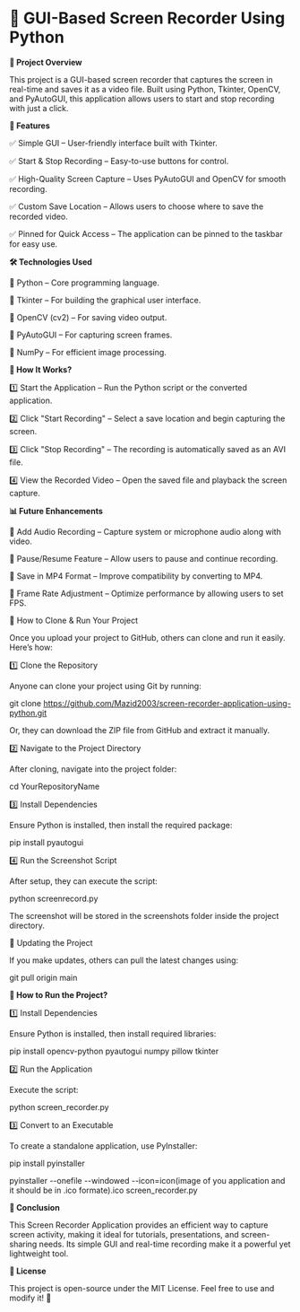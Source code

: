 # 🎥 GUI-Based Screen Recorder Using Python

**📌 Project Overview**

This project is a GUI-based screen recorder that captures the screen in real-time and saves it as a video file. Built using Python, Tkinter, OpenCV, and PyAutoGUI, this application allows users to start and stop recording with just a click.

**🎯 Features**

✅ Simple GUI – User-friendly interface built with Tkinter.

✅ Start & Stop Recording – Easy-to-use buttons for control.

✅ High-Quality Screen Capture – Uses PyAutoGUI and OpenCV for smooth recording.

✅ Custom Save Location – Allows users to choose where to save the recorded video.

✅ Pinned for Quick Access – The application can be pinned to the taskbar for easy use.

**🛠 Technologies Used**

🔹 Python – Core programming language.

🔹 Tkinter – For building the graphical user interface.

🔹 OpenCV (cv2) – For saving video output.

🔹 PyAutoGUI – For capturing screen frames.

🔹 NumPy – For efficient image processing.

**📜 How It Works?**

1️⃣ Start the Application – Run the Python script or the converted application.

2️⃣ Click "Start Recording" – Select a save location and begin capturing the screen.

3️⃣ Click "Stop Recording" – The recording is automatically saved as an AVI file.

4️⃣ View the Recorded Video – Open the saved file and playback the screen capture.

**📊 Future Enhancements**

🔹 Add Audio Recording – Capture system or microphone audio along with video.

🔹 Pause/Resume Feature – Allow users to pause and continue recording.

🔹 Save in MP4 Format – Improve compatibility by converting to MP4.

🔹 Frame Rate Adjustment – Optimize performance by allowing users to set FPS.

🚀 How to Clone & Run Your Project

Once you upload your project to GitHub, others can clone and run it easily. Here’s how:

1️⃣ Clone the Repository

Anyone can clone your project using Git by running:

git clone https://github.com/Mazid2003/screen-recorder-application-using-python.git

Or, they can download the ZIP file from GitHub and extract it manually.

2️⃣ Navigate to the Project Directory

After cloning, navigate into the project folder:

cd YourRepositoryName

3️⃣ Install Dependencies

Ensure Python is installed, then install the required package:

pip install pyautogui

4️⃣ Run the Screenshot Script

After setup, they can execute the script:

python screenrecord.py

The screenshot will be stored in the screenshots folder inside the project directory.

📌 Updating the Project

If you make updates, others can pull the latest changes using:

git pull origin main

**🚀 How to Run the Project?**

1️⃣ Install Dependencies

Ensure Python is installed, then install required libraries:

pip install opencv-python pyautogui numpy pillow tkinter

2️⃣ Run the Application

Execute the script:

python screen_recorder.py

3️⃣ Convert to an Executable 

To create a standalone application, use PyInstaller:

pip install pyinstaller

pyinstaller --onefile --windowed --icon=icon(image of you application and it should be in .ico formate).ico screen_recorder.py

**📌 Conclusion**

This Screen Recorder Application provides an efficient way to capture screen activity, making it ideal for tutorials, presentations, and screen-sharing needs. Its simple GUI and real-time recording make it a powerful yet lightweight tool.

**📜 License**

This project is open-source under the MIT License. Feel free to use and modify it! 🚀

